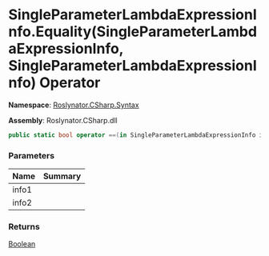 # SingleParameterLambdaExpressionInfo\.Equality\(SingleParameterLambdaExpressionInfo, SingleParameterLambdaExpressionInfo\) Operator

**Namespace**: [Roslynator.CSharp.Syntax](../../README.md)

**Assembly**: Roslynator\.CSharp\.dll

```csharp
public static bool operator ==(in SingleParameterLambdaExpressionInfo info1, in SingleParameterLambdaExpressionInfo info2)
```

### Parameters

| Name | Summary |
| ---- | ------- |
| info1 | |
| info2 | |

### Returns

[Boolean](https://docs.microsoft.com/en-us/dotnet/api/system.boolean)

